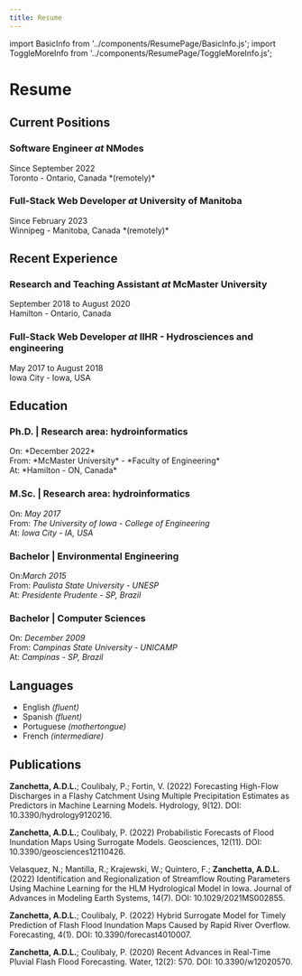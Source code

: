 ```yaml
---
title: Resume
---
```


import BasicInfo from '../components/ResumePage/BasicInfo.js';
import ToggleMoreInfo from '../components/ResumePage/ToggleMoreInfo.js';

# Resume

<div className='resume'>

## Current Positions

### Software Engineer *at* NModes

<BasicInfo>
    Since September 2022 <br/>
    Toronto - Ontario, Canada *(remotely)*
</BasicInfo>
<ToggleMoreInfo dict_of_lists={
  {
    "Responsabilities":
      ["Planning and implementation of RESTful APIs;",
       "Design, implementation and maintenance of SQL databases;",
       "Automate communication with generative models through prompt engineering."],
    "Tech stack - frontend":
      ["ReactJS + Recoil framework;",
       "Tailwind CSS (for styling);",
       "Vercel hosting (for continuous deployment)."],
    "Tech stack - backend":
      ["ExpressJS and Flask (for RESTful APIs);",
       "PostGreSQL (relational database management and deveploment);",
       "PM2 (for process management)."],
    "Engineering and integration": [
      "Vercel (for continuous delivery)",
      "Git - BitBucket (for code versioning)",
      "AWS cloud server administration"
    ]
  }
} />

### Full-Stack Web Developer *at* University of Manitoba

<BasicInfo>
  Since February 2023<br/>
  Winnipeg - Manitoba, Canada *(remotely)*
</BasicInfo>
<ToggleMoreInfo dict_of_lists={{
  "Responsabilities":
    ["Design tools for research;",
     "Set up an maintain cloud infrastructure."],
  "Tech stack - frontend": [
     "ReactJS + Recoil framework;",
     "MapLibGL (for web mapping);",
     "Material (for styling)."],
  "Tech stack - backend": [
    "Bash and Python scripting;",
    "Geopandas (Python lib), QGis, tipecanoe, (for geographic data processing)",
    "C++"],
  "Engineering and integration": [
    "Docker - implementation of containers;",
    "Github Actions (for continuous integration)."]
}} />

## Recent Experience

### Research and Teaching Assistant *at* McMaster University
<BasicInfo>
  September 2018 to August 2020<br />
  Hamilton - Ontario, Canada
</BasicInfo>

### Full-Stack Web Developer *at* IIHR - Hydrosciences and engineering
<BasicInfo>
  May 2017 to August 2018<br />
  Iowa City - Iowa, USA<br />
</BasicInfo>

## Education

### Ph.D. | Research area: hydroinformatics
<BasicInfo>
  On: *December 2022*<br />
  From: *McMaster University* - *Faculty of Engineering*<br />
  At: *Hamilton - ON, Canada*
</BasicInfo>
<ToggleMoreInfo dict_of_lists={{
  "Tesis Title": "Using Machine Learning Techniques to Improve Operational Flash Flood Forecasting"
}} />

### M.Sc. | Research area: hydroinformatics
On: *May 2017*<br />
From: *The University of Iowa* - *College of Engineering*<br />
At: *Iowa City - IA, USA*

### Bachelor | Environmental Engineering
On:*March 2015*<br />
From: *Paulista State University - UNESP*<br />
At: *Presidente Prudente - SP, Brazil*

### Bachelor | Computer Sciences

On: *December 2009*<br />
From: *Campinas State University - UNICAMP*<br />
At: *Campinas - SP, Brazil*

## Languages

- English *(fluent)*
- Spanish *(fluent)*
- Portuguese *(mothertongue)*
- French *(intermediare)*

## Publications

**Zanchetta, A.D.L.**; Coulibaly, P.; Fortin, V. (2022) Forecasting High-Flow Discharges in a Flashy Catchment Using Multiple Precipitation Estimates as Predictors in Machine Learning Models. Hydrology, 9(12). DOI: 10.3390/hydrology9120216.

**Zanchetta, A.D.L.**; Coulibaly, P. (2022) Probabilistic Forecasts of Flood Inundation Maps Using Surrogate Models. Geosciences, 12(11). DOI: 10.3390/geosciences12110426.

Velasquez, N.; Mantilla, R.; Krajewski, W.; Quintero, F.; **Zanchetta, A.D.L.** (2022) Identification and Regionalization of Streamflow Routing Parameters Using Machine Learning for the HLM Hydrological Model in Iowa. Journal of Advances in Modeling Earth Systems, 14(7). DOI: 10.1029/2021MS002855.

**Zanchetta, A.D.L.**; Coulibaly, P. (2022) Hybrid Surrogate Model for Timely Prediction of Flash Flood Inundation Maps Caused by Rapid River Overflow. Forecasting, 4(1). DOI: 10.3390/forecast4010007.

**Zanchetta, A.D.L.**; Coulibaly, P. (2020) Recent Advances in Real-Time Pluvial Flash Flood Forecasting. Water, 12(2): 570. DOI: 10.3390/w12020570.

</div>